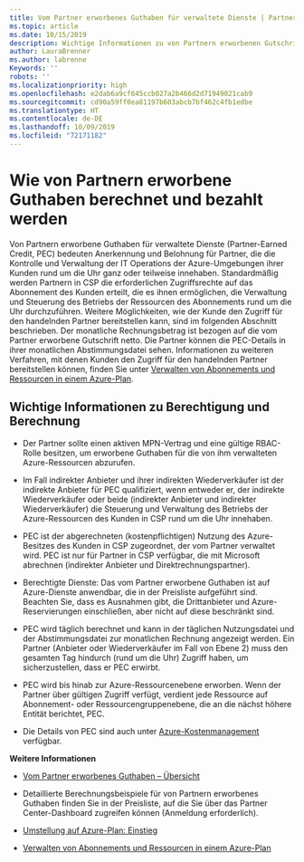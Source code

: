 ```yaml
---
title: Vom Partner erworbenes Guthaben für verwaltete Dienste | Partner Center
ms.topic: article
ms.date: 10/15/2019
description: Wichtige Informationen zu von Partnern erworbenen Gutschriften
author: LauraBrenner
ms.author: labrenne
Keywords: ''
robots: ''
ms.localizationpriority: high
ms.openlocfilehash: e2dab6a9cf645ccb027a2b466d2d71949021cab9
ms.sourcegitcommit: cd90a59ff0ea81197b603abcb7bf462c4fb1edbe
ms.translationtype: HT
ms.contentlocale: de-DE
ms.lasthandoff: 10/09/2019
ms.locfileid: "72171182"
---
```

# <a name="how-the-partner-earned-credit-is-calculated-and-paid"></a>Wie von Partnern erworbene Guthaben berechnet und bezahlt werden

Von Partnern erworbene Guthaben für verwaltete Dienste (Partner-Earned Credit, PEC) bedeuten Anerkennung und Belohnung für Partner, die die Kontrolle und Verwaltung der IT Operations der Azure-Umgebungen ihrer Kunden rund um die Uhr ganz oder teilweise innehaben. Standardmäßig werden Partnern in CSP die erforderlichen Zugriffsrechte auf das Abonnement des Kunden erteilt, die es ihnen ermöglichen, die Verwaltung und Steuerung des Betriebs der Ressourcen des Abonnements rund um die Uhr durchzuführen. Weitere Möglichkeiten, wie der Kunde den Zugriff für den handelnden Partner bereitstellen kann, sind im folgenden Abschnitt beschrieben. Der monatliche Rechnungsbetrag ist bezogen auf die vom Partner erworbene Gutschrift netto. Die Partner können die PEC-Details in ihrer monatlichen Abstimmungsdatei sehen. Informationen zu weiteren Verfahren, mit denen Kunden den Zugriff für den handelnden Partner bereitstellen können, finden Sie unter [Verwalten von Abonnements und Ressourcen in einem Azure-Plan](azure-plan-manage.md).

## <a name="important-eligibility-and-calculation-information"></a>Wichtige Informationen zu Berechtigung und Berechnung

- Der Partner sollte einen aktiven MPN-Vertrag und eine gültige RBAC-Rolle besitzen, um erworbene Guthaben für die von ihm verwalteten Azure-Ressourcen abzurufen. 

- Im Fall indirekter Anbieter und ihrer indirekten Wiederverkäufer ist der indirekte Anbieter für PEC qualifiziert, wenn entweder er, der indirekte Wiederverkäufer oder beide (indirekter Anbieter und indirekter Wiederverkäufer) die Steuerung und Verwaltung des Betriebs der Azure-Ressourcen des Kunden in CSP rund um die Uhr innehaben.

- PEC ist der abgerechneten (kostenpflichtigen) Nutzung des Azure-Besitzes des Kunden in CSP zugeordnet, der vom Partner verwaltet wird. PEC ist nur für Partner in CSP verfügbar, die mit Microsoft abrechnen (indirekter Anbieter und Direktrechnungspartner). 

- Berechtigte Dienste: Das vom Partner erworbene Guthaben ist auf Azure-Dienste anwendbar, die in der Preisliste aufgeführt sind.  Beachten Sie, dass es Ausnahmen gibt, die Drittanbieter und Azure-Reservierungen einschließen, aber nicht auf diese beschränkt sind. 

- PEC wird täglich berechnet und kann in der täglichen Nutzungsdatei und der Abstimmungsdatei zur monatlichen Rechnung angezeigt werden. Ein Partner (Anbieter oder Wiederverkäufer im Fall von Ebene 2) muss den gesamten Tag hindurch (rund um die Uhr) Zugriff haben, um sicherzustellen, dass er PEC erwirbt.  

- PEC wird bis hinab zur Azure-Ressourcenebene erworben. Wenn der Partner über gültigen Zugriff verfügt, verdient jede Ressource auf Abonnement- oder Ressourcengruppenebene, die an die nächst höhere Entität berichtet, PEC.  

- Die Details von PEC sind auch unter [Azure-Kostenmanagement](https://go.microsoft.com/fwlink/?linkid=2106482) verfügbar.

 
 **Weitere Informationen**

- [Vom Partner erworbenes Guthaben – Übersicht](partner-earned-credit.md)

- Detaillierte Berechnungsbeispiele für von Partnern erworbenes Guthaben finden Sie in der Preisliste, auf die Sie über das Partner Center-Dashboard zugreifen können (Anmeldung erforderlich).

- [Umstellung auf Azure-Plan: Einstieg](azure-plan-get-started.md)

- [Verwalten von Abonnements und Ressourcen in einem Azure-Plan](azure-plan-manage.md)

